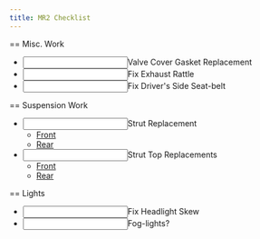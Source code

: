 ```yaml
---
title: MR2 Checklist
---
```


== Misc. Work
* <input type="check" />Valve Cover Gasket Replacement
* <input type="check" />Fix Exhaust Rattle
* <input type="check" />Fix Driver's Side Seat-belt

== Suspension Work
* <input type="check" />Strut Replacement
    * [Front](https://twosrus.com/catalog/product_info.php?products_id=135)
    * [Rear](https://twosrus.com/catalog/product_info.php?products_id=136)
* <input type="check" />Strut Top Replacements
    * [Front](https://twosrus.com/catalog/product_info.php?products_id=563)
    * [Rear](https://twosrus.com/catalog/product_info.php?products_id=586)

== Lights
* <input type="check" />Fix Headlight Skew
* <input type="check" />Fog-lights?
